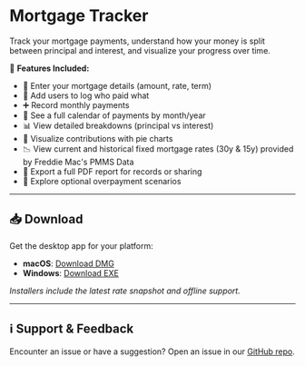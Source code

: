 # Mortgage Tracker

Track your mortgage payments, understand how your money is split between principal and interest, and visualize your progress over time.

🔧 **Features Included:**

* 🏡 Enter your mortgage details (amount, rate, term)
* 👥 Add users to log who paid what
* ➕ Record monthly payments
* 📅 See a full calendar of payments by month/year
* 📊 View detailed breakdowns (principal vs interest)
* 🥧 Visualize contributions with pie charts
* 📉 View current and historical fixed mortgage rates (30y & 15y) provided by Freddie Mac's PMMS Data
* 📁 Export a full PDF report for records or sharing
* 🚀 Explore optional overpayment scenarios

---

## 📥 Download

Get the desktop app for your platform:

* **macOS**: [Download DMG](https://github.com/your-username/Mortgage-Tracker/releases/latest/download/MortgageTracker-mac.dmg)
* **Windows**: [Download EXE](https://github.com/your-username/Mortgage-Tracker/releases/latest/download/MortgageTracker-win.exe)

*Installers include the latest rate snapshot and offline support.*

---

## ℹ️ Support & Feedback

Encounter an issue or have a suggestion? Open an issue in our [GitHub repo](https://github.com/mortgagetracker/mortgagetracker.github.io/issues).
